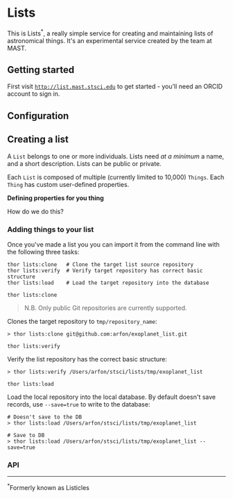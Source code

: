 # Lists

This is Lists<sup>\*</sup>, a really simple service for creating and maintaining lists of astronomical things. It's an experimental service created by the team at MAST.

## Getting started

First visit [`http://list.mast.stsci.edu`](http://list.mast.stsci.edu) to get started - you'll need an ORCID account to sign in.

## Configuration

## Creating a list

A `List` belongs to one or more individuals. Lists need _at a minimum_ a name, and a short description. Lists can be public or private.

Each `List` is composed of multiple (currently limited to 10,000) `Things`. Each `Thing` has custom user-defined properties.

**Defining properties for you thing**

How do we do this?

### Adding things to your list

Once you've made a list you you can import it from the command line with the following three tasks:

```
thor lists:clone   # Clone the target list source repository
thor lists:verify  # Verify target repository has correct basic structure
thor lists:load    # Load the target repository into the database
```

`thor lists:clone`

> N.B. Only public Git repositories are currently supported.

Clones the target repository to `tmp/repository_name`:

```
> thor lists:clone git@github.com:arfon/exoplanet_list.git
```

`thor lists:verify`

Verify the list repository has the correct basic structure:

```
> thor lists:verify /Users/arfon/stsci/lists/tmp/exoplanet_list
```

`thor lists:load`

Load the local repository into the local database. By default doesn't save records, use `--save=true` to write to the database:

```
# Doesn't save to the DB
> thor lists:load /Users/arfon/stsci/lists/tmp/exoplanet_list

# Save to DB
> thor lists:load /Users/arfon/stsci/lists/tmp/exoplanet_list --save=true
```

### API

---------------------------------------
<sup>\*</sup>Formerly known as Listicles
